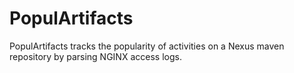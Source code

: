 # PopulArtifacts

PopulArtifacts tracks the popularity of activities on a Nexus maven repository by parsing NGINX access logs.
